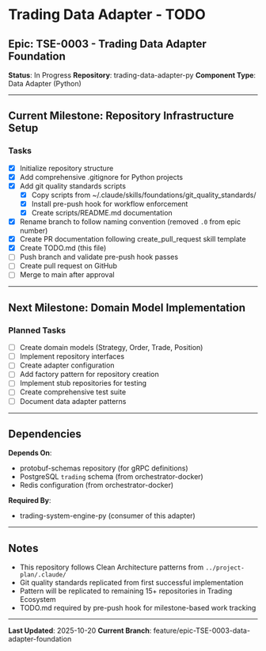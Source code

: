 # Trading Data Adapter - TODO

## Epic: TSE-0003 - Trading Data Adapter Foundation

**Status**: In Progress
**Repository**: trading-data-adapter-py
**Component Type**: Data Adapter (Python)

---

## Current Milestone: Repository Infrastructure Setup

### Tasks

- [x] Initialize repository structure
- [x] Add comprehensive .gitignore for Python projects
- [x] Add git quality standards scripts
  - [x] Copy scripts from ~/.claude/skills/foundations/git_quality_standards/
  - [x] Install pre-push hook for workflow enforcement
  - [x] Create scripts/README.md documentation
- [x] Rename branch to follow naming convention (removed `.0` from epic number)
- [x] Create PR documentation following create_pull_request skill template
- [x] Create TODO.md (this file)
- [ ] Push branch and validate pre-push hook passes
- [ ] Create pull request on GitHub
- [ ] Merge to main after approval

---

## Next Milestone: Domain Model Implementation

### Planned Tasks

- [ ] Create domain models (Strategy, Order, Trade, Position)
- [ ] Implement repository interfaces
- [ ] Create adapter configuration
- [ ] Add factory pattern for repository creation
- [ ] Implement stub repositories for testing
- [ ] Create comprehensive test suite
- [ ] Document data adapter patterns

---

## Dependencies

**Depends On**:
- protobuf-schemas repository (for gRPC definitions)
- PostgreSQL `trading` schema (from orchestrator-docker)
- Redis configuration (from orchestrator-docker)

**Required By**:
- trading-system-engine-py (consumer of this adapter)

---

## Notes

- This repository follows Clean Architecture patterns from `../project-plan/.claude/`
- Git quality standards replicated from first successful implementation
- Pattern will be replicated to remaining 15+ repositories in Trading Ecosystem
- TODO.md required by pre-push hook for milestone-based work tracking

---

**Last Updated**: 2025-10-20
**Current Branch**: feature/epic-TSE-0003-data-adapter-foundation
